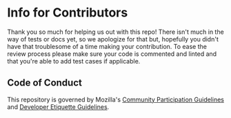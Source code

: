 # Info for Contributors

Thank you so much for helping us out with this repo!
There isn't much in the way of tests or docs yet, so we apologize for that but, hopefully you didn't have that troublesome of a time making your contribution.
To ease the review process please make sure your code is commented and linted and that you're able to add test cases if applicable.

Code of Conduct
---------------

This repository is governed by Mozilla's [Community Participation Guidelines][participation] and [Developer Etiquette Guidelines][etiquette].

[participation]: https://github.com/metalcanine/awcw32ks-client/blob/master/CODE_OF_CONDUCT.md
[etiquette]: https://bugzilla.mozilla.org/page.cgi?id=etiquette.html
